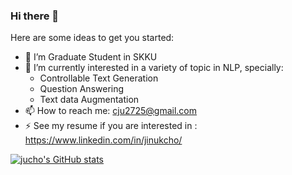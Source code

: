 ### Hi there 👋

Here are some ideas to get you started:

- 🔭 I’m Graduate Student in SKKU
- 🌱 I’m currently interested in a variety of topic in NLP, specially:
  - Controllable Text Generation
  - Question Answering
  - Text data Augmentation
- 📫 How to reach me: cju2725@gmail.com 
- ⚡ See my resume if you are interested in : https://www.linkedin.com/in/jinukcho/


[![jucho's GitHub stats](https://github-readme-stats.vercel.app/api?username=jucho2725)](https://github.com/jucho2725/github-readme-stats)
